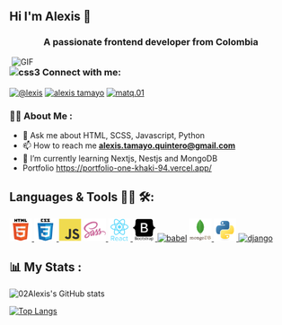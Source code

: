 ## Hi I'm Alexis 👋
<h3 align="center">A passionate frontend developer from Colombia</h3>

<img hight="400" width="500" alt="GIF" align="right" src="https://github.com/Xx-Ashutosh-xX/Xx-Ashutosh-xX/blob/master/assets/1936.gif">

<h3 align="left">
  <img src="https://user-images.githubusercontent.com/99287560/235987891-8ba9bd2a-4856-444e-9d48-3070c09c8086.gif" alt="css3" width="60" height="40"/> Connect with me:</h3>
<p align="left">
  <a href="https://twitter.com/matq_01" target="blank"><img align="center" src="https://raw.githubusercontent.com/rahuldkjain/github-profile-readme-generator/master/src/images/icons/Social/twitter.svg" alt="@lexis" height="30" width="40" /></a>
  <a href="https://www.linkedin.com/in/alexis-tamayo-6342a91ab/" target="blank"><img align="center" src="https://raw.githubusercontent.com/rahuldkjain/github-profile-readme-generator/master/src/images/icons/Social/linked-in-alt.svg" alt="alexis tamayo" height="30" width="40" /></a>
  <a href="https://www.instagram.com/matq.01/" target="blank"><img align="center" src="https://raw.githubusercontent.com/rahuldkjain/github-profile-readme-generator/master/src/images/icons/Social/instagram.svg" alt="matq.01" height="30" width="40" /></a>
</p>

### 👨‍💻 About Me :
- 💬 Ask me about HTML, SCSS, Javascript, Python 
- 📫 How to reach me **alexis.tamayo.quintero@gmail.com**
- 🌱 I’m currently learning Nextjs, Nestjs and MongoDB
- Portfolio https://portfolio-one-khaki-94.vercel.app/

## Languages & Tools 👨‍💻 🛠:

<p align="left"> 
  <a href="https://www.w3.org/html/" target="_blank" rel="noreferrer"> <img src="https://raw.githubusercontent.com/devicons/devicon/master/icons/html5/html5-original-wordmark.svg" alt="html5" width="40" height="40"/> </a>
  <a href="https://www.w3schools.com/css/" target="_blank" rel="noreferrer"> <img src="https://raw.githubusercontent.com/devicons/devicon/master/icons/css3/css3-original-wordmark.svg" alt="css3" width="40" height="40"/> </a> 
  <a href="https://developer.mozilla.org/en-US/docs/Web/JavaScript" target="_blank" rel="noreferrer"> <img src="https://raw.githubusercontent.com/devicons/devicon/master/icons/javascript/javascript-original.svg" alt="javascript" width="40" height="40"/></a> 
  <a href="https://sass-lang.com" target="_blank" rel="noreferrer"> <img src="https://raw.githubusercontent.com/devicons/devicon/master/icons/sass/sass-original.svg" alt="sass" width="40" height="40"/> </a>
  <a href="https://reactjs.org/" target="_blank" rel="noreferrer"> <img src="https://raw.githubusercontent.com/devicons/devicon/master/icons/react/react-original-wordmark.svg" alt="react" width="40" height="40"/> </a> 
  <a href="https://getbootstrap.com" target="_blank" rel="noreferrer"> <img src="https://raw.githubusercontent.com/devicons/devicon/master/icons/bootstrap/bootstrap-plain-wordmark.svg" alt="bootstrap" width="40" height="40"/> </a>
  <a href="https://babeljs.io/" target="_blank" rel="noreferrer"> <img src="https://www.vectorlogo.zone/logos/babeljs/babeljs-icon.svg" alt="babel" width="40" height="40"/></a> 
  <a href="https://www.mongodb.com/" target="_blank"> <img src="https://raw.githubusercontent.com/devicons/devicon/master/icons/mongodb/mongodb-original-wordmark.svg" alt="mongodb" width="40" height="40"/> </a>
  <a href="https://www.python.org" target="_blank" rel="noreferrer"> <img src="https://raw.githubusercontent.com/devicons/devicon/master/icons/python/python-original.svg" alt="python" width="40" height="40"/> </a> 
  <a href="https://www.djangoproject.com/" target="_blank" rel="noreferrer"> <img src="https://cdn.worldvectorlogo.com/logos/django.svg" alt="django" width="40" height="40"/> </a>
</p>

## 📊 My Stats :

![02Alexis's GitHub stats](https://github-readme-stats.vercel.app/api?username=02Alexis&show_icons=true&theme=dracula)

[![Top Langs](https://github-readme-stats.vercel.app/api/top-langs/?username=02Alexis&show_icons=true&theme=dracula)](https://github.com/02Alexis/github-readme-stats)
